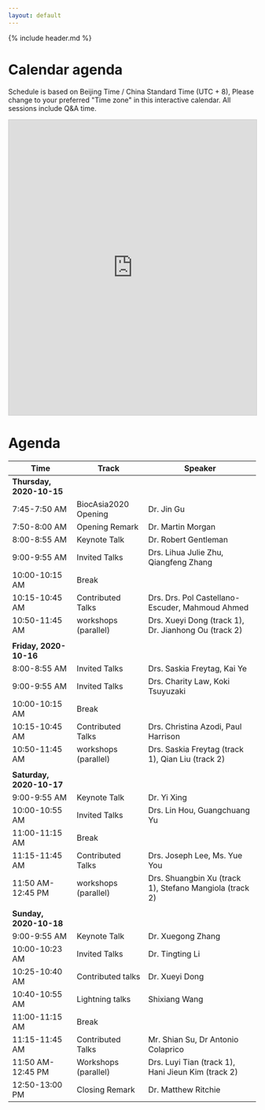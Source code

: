 ```yaml
---
layout: default
---
```


{% include header.md %}

# Calendar agenda

Schedule is based on Beijing Time / China Standard Time (UTC + 8),
Please change to your preferred "Time zone" in this interactive
calendar. All sessions include Q&A time.

<iframe src="https://teamup.com/ks8z1bgro22peqx8e8?showHeader=0&showProfileAndInfo=0&showSidepanel=1&showAgendaHeader=1&showAgendaDetails=0&showYearViewHeader=1" width="100%" height="600px" style="border: 1px solid #cccccc" frameborder="0"></iframe>

# Agenda

| Time                     | Track                | Speaker                                                 |
|--------------------------|----------------------|---------------------------------------------------------|
| **Thursday, 2020-10-15** |                      |                                                         |
| 7:45-7:50 AM             | BiocAsia2020 Opening | Dr. Jin Gu                                              |
| 7:50-8:00 AM             | Opening Remark       | Dr. Martin Morgan                                       |
| 8:00-8:55 AM             | Keynote Talk         | Dr. Robert Gentleman                                    |
| 9:00-9:55 AM             | Invited Talks        | Drs. Lihua Julie Zhu, Qiangfeng Zhang                   |
| 10:00-10:15 AM           | Break                |                                                         |
| 10:15-10:45 AM           | Contributed Talks    | Drs. Drs. Pol Castellano-Escuder, Mahmoud Ahmed         |
| 10:50-11:45 AM           | workshops (parallel) | Drs. Xueyi Dong (track 1), Dr. Jianhong Ou (track 2)    |
|                          |                      |                                                         |
| **Friday, 2020-10-16**   |                      |                                                         |
| 8:00-8:55 AM             | Invited Talks        | Drs. Saskia Freytag, Kai Ye                             |
| 9:00-9:55 AM             | Invited Talks        | Drs. Charity Law, Koki Tsuyuzaki                        |
| 10:00-10:15 AM           | Break                |                                                         |
| 10:15-10:45 AM           | Contributed Talks    | Drs. Christina Azodi, Paul Harrison                     |
| 10:50-11:45 AM           | workshops (parallel) | Drs. Saskia Freytag (track 1), Qian Liu (track 2)       |
|                          |                      |                                                         |
| **Saturday, 2020-10-17** |                      |                                                         |
| 9:00-9:55 AM             | Keynote Talk         | Dr. Yi Xing                                             |
| 10:00-10:55 AM           | Invited Talks        | Drs. Lin Hou, Guangchuang Yu                            |
| 11:00-11:15 AM           | Break                |                                                         |
| 11:15-11:45 AM           | Contributed Talks    | Drs. Joseph Lee, Ms. Yue You                            |
| 11:50 AM-12:45 PM           | workshops (parallel) | Drs. Shuangbin Xu (track 1), Stefano Mangiola (track 2) |
|                          |                      |                                                         |
| **Sunday, 2020-10-18**   |                      |                                                         |
| 9:00-9:55 AM             | Keynote Talk         | Dr. Xuegong Zhang                                       |
| 10:00-10:23 AM           | Invited Talks        | Dr. Tingting Li                                         |
| 10:25-10:40 AM           | Contributed talks    | Dr. Xueyi Dong                                          |
| 10:40-10:55 AM           | Lightning talks      | Shixiang Wang                                           |
| 11:00-11:15 AM           | Break                |                                                         |
| 11:15-11:45 AM           | Contributed Talks    | Mr. Shian Su, Dr Antonio Colaprico                      |
| 11:50 AM-12:45 PM           | Workshops (parallel) | Drs. Luyi Tian (track 1), Hani Jieun Kim (track 2)       |
| 12:50-13:00 PM           | Closing Remark       | Dr. Matthew Ritchie                                     |

